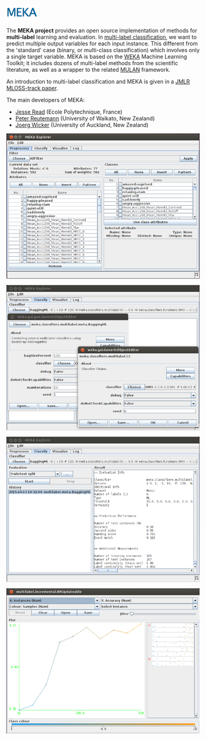 ![MEKA](img/MEKA.png)

The **MEKA project** provides an open source implementation of methods for **multi-label** 
learning and evaluation. In [multi-label classification](http://users.ics.aalto.fi/jesse/talks/Multilabel-Part01.pdf), 
we want to predict multiple output variables for each input instance. This different from the 
'standard' case (binary, or multi-class classification) which involves only a 
single target variable. MEKA is based on the [WEKA](http://www.cs.waikato.ac.nz/ml/weka/) 
Machine Learning Toolkit; it includes dozens of multi-label methods from the scientific literature, 
as well as a wrapper to the related [MULAN](http://mulan.sourceforge.net/) framework.

An introduction to multi-label classification and MEKA is given in a [JMLR MLOSS-track paper](http://jmlr.org/papers/volume17/12-164/12-164.pdf).

The main developers of MEKA:

* [Jesse Read](http://jmread.github.io/) (Ecole Polytechnique, France)
* [Peter Reutemann](http://www.cms.waikato.ac.nz/~fracpete/) (University of Waikato, New Zealand)
* [Joerg Wicker](https://unidirectory.auckland.ac.nz/people/profile/j-wicker) (University of Auckland, New Zealand)

![Preprocess tab](img/GUI01.png)

![Classify tab - classifier](img/GUI02.png)

![Classify tab - results](img/GUI04.png)

![Classifier performance graph](img/GUI06.png)
